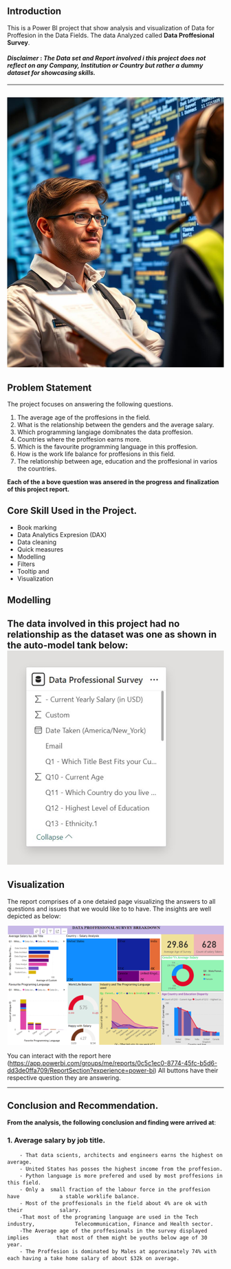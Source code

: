 ## Introduction

This is a Power BI project that show analysis and visualization of Data for Proffesion in the Data Fields. The data Analyzed called **Data Proffesional Survey**.
#### **_Disclaimer_** :  _The Data set and Report involved i this project does not reflect on any Company, Institution or Country but rather a dummy dataset for showcasing skills._
---
![](bbfaca06-3637-4f11-a95b-f22111358fa5.png)
---

## Problem Statement
The project focuses on answering the following questions.

1. The average age of the proffesions in the field.
2. What is the relationship between the genders and the average salary.
3. Which programming langiage domibnates the data proffesion.
4. Countries where the proffesion earns more.
5. Which is the favourite programming language in this proffesion.
6. How is the work life balance for proffesions in this field.
7. The relationship between age, education and the proffesional in varios  the countries.

**Each of the a bove question was ansered in the progress and finalization of this project report.**

## Core Skill Used in the Project.
- Book marking
- Data Analytics Expresion (DAX)
- Data cleaning
- Quick measures
- Modelling
- Filters
- Tooltip and
- Visualization

## Modelling

The data involved in this project had no relationship as the dataset was one as shown in the auto-model tank below:
![](Model.jpg)
---

## Visualization

The report comprises of a one detaied page visualizing the answers to all questions and issues that we would like to 
to have. The insights are well depicted as below:

![](PbI.png)

You can interact with the report here (https://app.powerbi.com/groups/me/reports/0c5c1ec0-8774-45fc-b5d6-dd3de0ffa709/ReportSection?experience=power-bi) All buttons have their respective question they are answering.

---

## Conclusion and Recommendation.
**From the analysis, the following conclusion and finding were arrived at**:
### **1. Average salary by job title.**
        - That data scients, architects and engineers earns the highest on              average.
        - United States has posses the highest income from the proffesion.
        - Python language is more prefered and used by most proffesions in             this field.
        - Only a  small fraction of the labour force in the proffesion have             a stable worklife balance.
        - Most of the proffesionals in the field about 4% are ok with their            salary.
        -That most of the programing language are used in the Tech industry,             Telecommunication, Finance and Health sector.
        -The Average age of the proffesionals in the survey displayed                   implies         that most of them might be youths below age of 30             year.
        - The Proffesion is dominated by Males at approximately 74% with                 each having a take home salary of about $32k on average.
